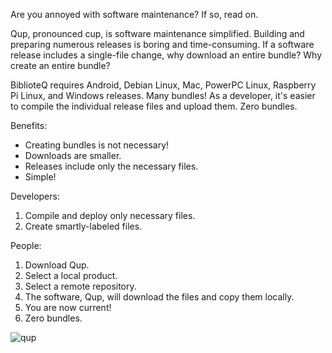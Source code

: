 Are you annoyed with software maintenance? If so, read on.

Qup, pronounced cup, is software maintenance simplified. Building and
preparing numerous releases is boring and time-consuming. If a software
release includes a single-file change, why download an entire bundle?
Why create an entire bundle?

BiblioteQ requires Android, Debian Linux, Mac, PowerPC Linux,
Raspberry Pi Linux, and Windows releases. Many bundles! As a developer,
it's easier to compile the individual release files and upload them.
Zero bundles.

Benefits:
<ul>
<li>Creating bundles is not necessary!</li>
<li>Downloads are smaller.</li>
<li>Releases include only the necessary files.</li>
<li>Simple!</li>
</ul>

Developers:
<ol>
<li>Compile and deploy only necessary files.</li>
<li>Create smartly-labeled files.</li>
</ol>

People:
<ol>
<li>Download Qup.</li>
<li>Select a local product.</li>
<li>Select a remote repository.</li>
<li>The software, Qup, will download the files and copy them locally.</li>
<li>You are now current!</li>
<li>Zero bundles.</li>
</ol>

![qup](https://github.com/textbrowser/qup/assets/10701156/3f33edc0-23a4-45d3-b563-5ae6deeba7aa)
